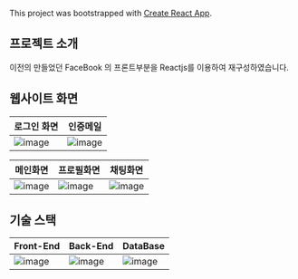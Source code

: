 This project was bootstrapped with [Create React App](https://github.com/facebook/create-react-app).

## 프로젝트 소개

이전의 만들었던 FaceBook 의 프론트부분을 Reactjs를 이용하여 재구성하였습니다.

## 웹사이트 화면
|로그인 화면|인증메일|
|-----------|--------|
|![image](https://user-images.githubusercontent.com/54930248/90600881-44e01600-e232-11ea-97cc-92ee9506be1c.png)|![image](https://user-images.githubusercontent.com/54930248/90600927-56292280-e232-11ea-9732-8735b980a906.png)|

|메인화면|프로필화면|채팅화면|
|--------|--------|---------|
|![image](https://user-images.githubusercontent.com/54930248/90600942-5c1f0380-e232-11ea-8d94-5d653be4dd65.png)|![image](https://user-images.githubusercontent.com/54930248/90600948-5de8c700-e232-11ea-9551-c6abfe91a217.png)|![image](https://user-images.githubusercontent.com/54930248/90600937-5a554000-e232-11ea-9781-b3925b0ae0b0.png)|


## 기술 스택

| Front-End                                                                                                      | Back-End                                                                                                       | DataBase                                                                                                       |
| -------------------------------------------------------------------------------------------------------------- | -------------------------------------------------------------------------------------------------------------- | -------------------------------------------------------------------------------------------------------------- |
| ![image](https://user-images.githubusercontent.com/54930248/90600676-f3d02200-e231-11ea-87bf-0dd7fa2864f2.png) | ![image](https://user-images.githubusercontent.com/54930248/86572542-0bb75380-bfae-11ea-880a-74f533120121.png) | ![image](https://user-images.githubusercontent.com/54930248/86572771-5c2eb100-bfae-11ea-8f8f-6a76aad90d85.png) |

